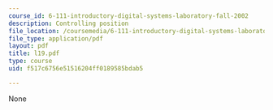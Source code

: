```yaml
---
course_id: 6-111-introductory-digital-systems-laboratory-fall-2002
description: Controlling position
file_location: /coursemedia/6-111-introductory-digital-systems-laboratory-fall-2002/f517c6756e51516204ff0189585bdab5_l19.pdf
file_type: application/pdf
layout: pdf
title: l19.pdf
type: course
uid: f517c6756e51516204ff0189585bdab5

---
```

None